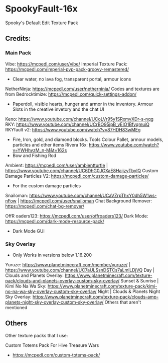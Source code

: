 # SpookyFault-16x
Spooky's Default Edit Texture Pack


## Credits:

### Main Pack

Vibe: https://mcpedl.com/user/vibe/
Imperial Texture Pack: https://mcpedl.com/imperial-pvp-pack-groovy-remastered/
 - Clear water, no lava fog, transparent portal, armour icons


NetherNinja: https://mcpedl.com/user/netherninja/
Codes and textures are from Bedrocktimize: https://mcpedl.com/quick-settings-addon/
 - Paperdoll, visible hearts, hunger and armor in the inventory. Armour Slots in the creative invetory and the chat UI


Keno: https://www.youtube.com/channel/UCoLVr95y1SRxmvXDr-s-nqg
RKY: https://www.youtube.com/channel/UCrBO95jpB_yEIO1BfyqmuiQ
RKYfault v2: https://www.youtube.com/watch?v=87HDH83wMEg
 - Fire, Iron, gold, and diamond blocks. Tools Colour Pallet, armour models, particles and other items
Rivera 16x: https://www.youtube.com/watch?v=YWHhyzM_n-M&t=162s
 - Bow and Fishing Rod


Ambient: https://mcpedl.com/user/ambientturtle | https://www.youtube.com/channel/UC6DhG0JGXaE8HaijzyTbyIQ
Custom Damage Particles V2: https://mcpedl.com/custom-damage-particles/
 - For the custom damage particles


Snailoman: https://www.youtube.com/channel/UCaVZrpThxY0dh5W1ws-nFow | https://mcpedl.com/user/snailoman
Chat Background Remover: https://mcpedl.com/chat-bg-remover/

OffR
oaders123: https://mcpedl.com/user/offroaders123/
Dark Mode: https://mcpedl.com/dark-mode-resource-pack/
 - Dark Mode GUI


### Sky Overlay
 - Only Works in versions below 1.16.200

Yuruze: https://www.planetminecraft.com/member/yuruze/ | https://www.youtube.com/channel/UC7aULSsnDSTCs7aLmlLDjVQ
Day | Clouds and Planets Overlay: https://www.planetminecraft.com/texture-pack/clouds-and-planets-overlay-custom-sky-overlay/
Sunset & Sunrise | Kimi No Na Wa Sky: https://www.planetminecraft.com/texture-pack/kimi-no-na-wa-sky-overlay-custom-sky-overlay/
Night | Clouds & Planets Night Sky Overlay: https://www.planetminecraft.com/texture-pack/clouds-amp-planets-night-sky-overlay-custom-sky-overlay/
Others that aren't mentioned

## Others

Other texture packs that I use:

Custom Totems Pack For Hive Treasure Wars
 - https://mcpedl.com/custom-totems-pack/
